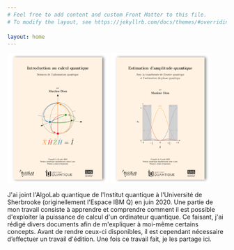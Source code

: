 ```yaml
---
# Feel free to add content and custom Front Matter to this file.
# To modify the layout, see https://jekyllrb.com/docs/themes/#overriding-theme-defaults

layout: home
---
```


<img src="/assets/img/couverture_intro_calcul.png" height="300px"> <img src="/assets/img/couverture_estimation_amplitude.png" height="300px">

J'ai joint l'AlgoLab quantique de l'Institut quantique à l'Université de Sherbrooke (originellement l'Espace IBM Q) en juin 2020. Une partie de mon travail consiste à apprendre et comprendre comment il est possible d'exploiter la puissance de calcul d'un ordinateur quantique. Ce faisant, j'ai rédigé divers documents afin de m'expliquer à moi-même certains concepts. Avant de rendre ceux-ci disponibles, il est cependant nécessaire d’effectuer un travail d'édition. Une fois ce travail fait, je les partage ici.
